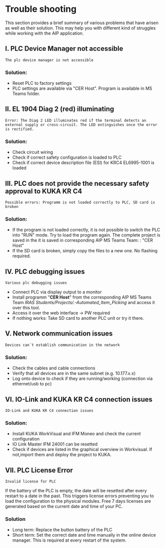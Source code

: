 # Trouble shooting 

This section provides a brief summary of various problems that have arisen as well as their solution.  This may help you with different kind of struggles while working with the AIP application. 


## I.  PLC Device Manager not accessible

`The plc device manager is not accessible`

### Solution:
- Reset PLC to factory settings
- PLC settings are available via "CER Host". Program is available in MS Teams folder.


## II. EL 1904 Diag 2 (red) illuminating

`Error: The Diag 2 LED illuminates red if the terminal detects an external supply or cross-circuit. The LED
extinguishes once the error is rectified.`

### Solution:
- Check circuit wiring
- Check if correct safety configuration is loaded to PLC
- Check if correct device description file (ESI) for KRC4 EL6995-1001 is loaded

## III. PLC does not provide the necessary safety approval to KUKA KR C4

`Possible errors:
Programm is not loaded correctly to PLC,
SD card is broken`

### Solution:

- If the program is not loaded correctly, it is not possible to switch the PLC into "RUN" mode. Try to load the program again. The complete project is saved in the  it is saved in corresponding AIP MS Teams Team: : "CER Host"
- If the SD card is broken, simply copy the files to a new one. No flashing required.

## IV. PLC debugging issues

`Various plc debugging issues`

- Connect PLC via display output to a monitor
- Install programm "**CER Host**" from the corresponding AIP MS Teams Team _IRAS Students/Projects/.-Automated_Item_Picking_ and access it over this tool. 
- Access it over the web interface -> PW required
- If nothing works: Take SD card to another PLC unit or try it there.

## V. Network communication issues

`Devices can´t establish communication in the network`

### Solution:

- Check the cables and cable connections
- Verify that all devices are in the same subnet (e.g. 10.177.x.x) 
- Log onto device to check if they are running/working (connection via ethernet/usb to pc)

## VI. IO-Link and KUKA KR C4 connection issues

`IO-Link and KUKA KR C4 connection issues`

### Solution:
- Install KUKA WorkVisual and IFM Moneo and check the current configuration
- IO Link Master IFM 24001 can be resetted
- Check if devices are listed in the graphical overview in Workvisual. If not,import them and deploy the project to KUKA.

## VII. PLC License Error

`Invalid license for PLC`

If the battery of the PLC is empty, the date will be resetted after every restart to a date in the past. This triggers license errors preventing you to load the configuration to the physical modules. Free 7 days licenses are generated based on the current date and time of your PC.

### Solution

- Long term: Replace the button battery of the PLC
- Short term: Set the correct date and time manually in the online device manager. This is required at every restart of the system.
